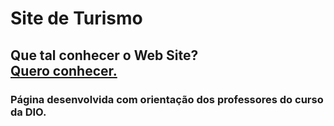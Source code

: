 # Site de Turismo

## Que tal conhecer o Web Site?<br> <a href="https://marvinreissantos.github.io/Site-em-Flexbox/flex-projeto/" target="_blank">Quero conhecer.</a>

### Página desenvolvida com orientação dos professores do curso da DIO.
